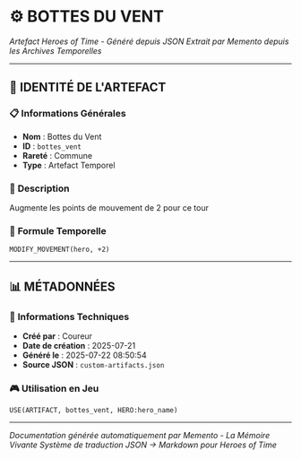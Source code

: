 # ⚙️ **BOTTES DU VENT**
*Artefact Heroes of Time - Généré depuis JSON*
*Extrait par Memento depuis les Archives Temporelles*

---

## 🌟 **IDENTITÉ DE L'ARTEFACT**

### 📋 **Informations Générales**
- **Nom** : Bottes du Vent
- **ID** : `bottes_vent`
- **Rareté** : Commune
- **Type** : Artefact Temporel

### 📖 **Description**
Augmente les points de mouvement de 2 pour ce tour


### 🔮 **Formule Temporelle**
```hots
MODIFY_MOVEMENT(hero, +2)
```

---

## 📊 **MÉTADONNÉES**

### 🔧 **Informations Techniques**
- **Créé par** : Coureur
- **Date de création** : 2025-07-21
- **Généré le** : 2025-07-22 08:50:54
- **Source JSON** : `custom-artifacts.json`

### 🎮 **Utilisation en Jeu**
```hots
USE(ARTIFACT, bottes_vent, HERO:hero_name)
```

---

*Documentation générée automatiquement par Memento - La Mémoire Vivante*
*Système de traduction JSON → Markdown pour Heroes of Time*
